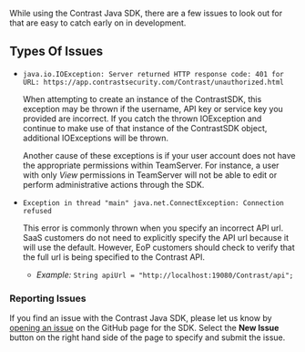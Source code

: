 <!--
title: "Troubleshooting Issues with Contrast Java SDK"
description: "Troubleshooting Issues with Contrast Java SDK"
tags: "Issues Github SDK Java"-->


While using the Contrast Java SDK, there are a few issues to look out for that are easy to catch early on in development. 


## Types Of Issues

* `java.io.IOException: Server returned HTTP response code: 401 for URL: https://app.contrastsecurity.com/Contrast/unauthorized.html`

	When attempting to create an instance of the ContrastSDK, this exception may be thrown if the username, API key or service key you provided are incorrect. 
	If you catch the thrown IOException and continue to make use of that instance of the ContrastSDK object, additional IOExceptions will be thrown.

	Another cause of these exceptions is if your user account does not have the appropriate permissions within TeamServer. For instance, a user with only *View* permissions in TeamServer will not be able to edit or perform administrative actions through the SDK. 


* `Exception in thread "main" java.net.ConnectException: Connection refused`

	This error is commonly thrown when you specify an incorrect API url. SaaS customers do not need to explicitly specify the API url because it will use the default. However, EoP customers should check to verify that the full url is being specified to the Contrast API. 

	* *Example:* `String apiUrl = "http://localhost:19080/Contrast/api";`


### Reporting Issues
If you find an issue with the Contrast Java SDK, please let us know by [opening an issue](https://github.com/Contrast-Security-OSS/contrast-sdk-java/issues) on the GitHub page for the SDK. Select the **New Issue** button on the right hand side of the page to specify and submit the issue.
